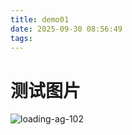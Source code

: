 ```yaml
---
title: demo01
date: 2025-09-30 08:56:49
tags:
---
```


# 测试图片

![loading-ag-102](2025-09-30-08-57-42-image.png)
